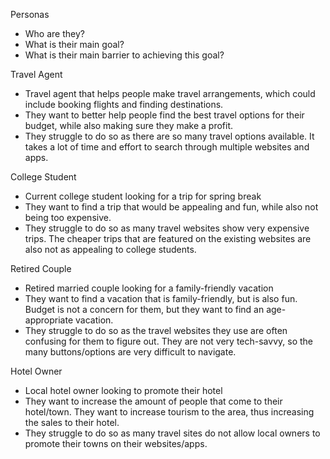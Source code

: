 Personas 
- Who are they?
- What is their main goal?
- What is their main barrier to achieving this goal?

Travel Agent
- Travel agent that helps people make travel arrangements, which could include 
booking flights and finding destinations. 
- They want to better help people find the best travel options for their budget,
while also making sure they make a profit.
- They struggle to do so as there are so many travel options available. It takes 
a lot of time and effort to search through multiple websites and apps. 

College Student 
- Current college student looking for a trip for spring break 
- They want to find a trip that would be appealing and fun, while also not being 
too expensive. 
- They struggle to do so as many travel websites show very expensive trips. The 
cheaper trips that are featured on the existing websites are also not as appealing 
to college students. 

Retired Couple 
- Retired married couple looking for a family-friendly vacation
- They want to find a vacation that is family-friendly, but is also fun. Budget 
is not a concern for them, but they want to find an age-appropriate vacation. 
- They struggle to do so as the travel websites they use are often confusing 
for them to figure out. They are not very tech-savvy, so the many buttons/options
are very difficult to navigate. 

Hotel Owner
- Local hotel owner looking to promote their hotel 
- They want to increase the amount of people that come to their hotel/town. They 
want to increase tourism to the area, thus increasing the sales to their hotel.
- They struggle to do so as many travel sites do not allow local owners to 
promote their towns on their websites/apps. 
